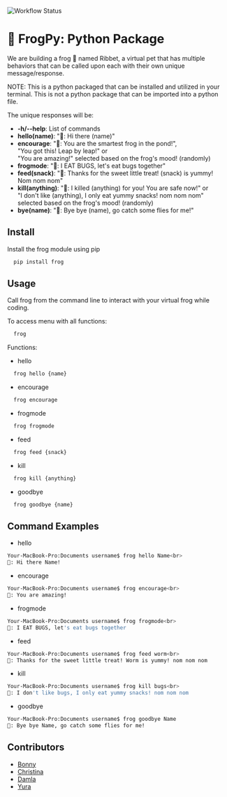 ![Workflow Status](https://github.com/software-students-spring2024/3-python-package-exercise-berries/actions/workflows/run-tests.yml/badge.svg)
# 🐸 FrogPy: Python Package

We are building a frog 🐸 named Ribbet, a virtual pet that has multiple behaviors that can be called upon each with their own unique message/response. 

NOTE: This is a python packaged that can be installed and utilized in your terminal. This is not a python package that can be imported into a python file.   

The unique responses will be: 
* **-h/--help**: List of commands 
* **hello(name)**: "🐸: Hi there (name)"
* **encourage**: "🐸: You are the smartest frog in the pond!",</br> 
"You got this! Leap by leap!" or </br>
"You are amazing!" selected based on the frog's mood! (randomly)
* **frogmode**: "🐸: I EAT BUGS, let's eat bugs together"
* **feed(snack)**: "🐸: Thanks for the sweet little treat! (snack) is yummy! Nom nom nom"
* **kill(anything)**: "🐸: I killed (anything) for you! You are safe now!" or </br>
"I don't like (anything), I only eat yummy snacks! nom nom nom" selected based on the frog's mood! (randomly)
* **bye(name)**: "🐸: Bye bye (name), go catch some flies for me!"


## Install 

Install the frog module using pip

```bash
  pip install frog 
```


## Usage
Call frog from the command line to interact with your virtual frog while coding.

To access menu with all functions: 
```bash
  frog
```
Functions: 
* hello
```bash
  frog hello {name}
```
* encourage
```bash
  frog encourage
```
* frogmode
```bash
  frog frogmode
```
* feed
```bash
  frog feed {snack}
```
* kill
```bash
  frog kill {anything}
```
* goodbye 
```bash
  frog goodbye {name}
```

## Command Examples

* hello
```bash
Your-MacBook-Pro:Documents username$ frog hello Name<br>
🐸: Hi there Name!
```
* encourage
```bash
Your-MacBook-Pro:Documents username$ frog encourage<br>
🐸: You are amazing!
```
* frogmode
```bash
Your-MacBook-Pro:Documents username$ frog frogmode<br>
🐸: I EAT BUGS, let's eat bugs together
```
* feed
```bash
Your-MacBook-Pro:Documents username$ frog feed worm<br>
🐸: Thanks for the sweet little treat! Worm is yummy! nom nom nom
```
* kill
```bash
Your-MacBook-Pro:Documents username$ frog kill bugs<br>
🐸: I don't like bugs, I only eat yummy snacks! nom nom nom
```
* goodbye 
```bash
Your-MacBook-Pro:Documents username$ frog goodbye Name
🐸: Bye bye Name, go catch some flies for me!
```

## Contributors
* [Bonny](https://github.com/BonnyCChavarria) 
* [Christina](https://github.com/crb623)
* [Damla](https://github.com/damlaonder)
* [Yura](https://github.com/yurawu27)

